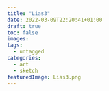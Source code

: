```yaml
---
title: "Lias3"
date: 2022-03-09T22:20:41+01:00
draft: true
toc: false
images:
tags:
  - untagged
categories:
  - art
  - sketch
featuredImage: Lias3.png
---
```


